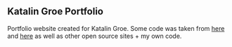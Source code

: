 ## Katalin Groe Portfolio

Portfolio website created for Katalin Groe. Some code was taken from [here](https://github.com/chronark/chronark.com) and [here](https://github.com/aross2010/web-portfolio) as well as other open source sites + my own code.